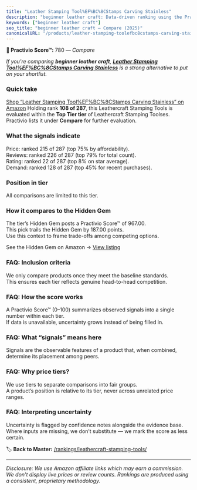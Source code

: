 ```yaml
---
title: "Leather Stamping Tool%EF%BC%8CStamps Carving Stainless"
description: "beginner leather craft: Data-driven ranking using the Practivio Score™. Positioned by quality, value, demand, findability, momentum."
keywords: ["beginner leather craft"]
seo_title: "beginner leather craft — Compare (2025)"
canonicalURL: "/products/leather-stamping-toolefbc8cstamps-carving-stainless-B0DRYZXK7L/"
---
```


**🛒 Practivio Score™:** 780 — _Compare_


*If you're comparing **beginner leather craft**, **[Leather Stamping Tool%EF%BC%8CStamps Carving Stainless](https://www.amazon.com/dp/B0DRYZXK7L?tag=practivio-20)** is a strong alternative to put on your shortlist.*
### Quick take
[Shop “Leather Stamping Tool%EF%BC%8CStamps Carving Stainless” on Amazon](https://www.amazon.com/dp/B0DRYZXK7L?tag=practivio-20)
Holding rank **108 of 287**, this Leathercraft Stamping Tools is evaluated within the **Top Tier tier** of Leathercraft Stamping Toolses.  
Practivio lists it under **Compare** for further evaluation.

### What the signals indicate
Price: ranked 215 of 287 (top 75% by affordability).  
Reviews: ranked 226 of 287 (top 79% for total count).  
Rating: ranked 22 of 287 (top 8% on star average).  
Demand: ranked 128 of 287 (top 45% for recent purchases).

### Position in tier
All comparisons are limited to this tier.

### How it compares to the Hidden Gem
The tier’s Hidden Gem posts a Practivio Score™ of 967.00.  
This pick trails the Hidden Gem by 187.00 points.  
Use this context to frame trade-offs among competing options.  

See the Hidden Gem on Amazon → [View listing](https://www.amazon.com/dp/B07TP844VN?tag=practivio-20)

### FAQ: Inclusion criteria
We only compare products once they meet the baseline standards.  
This ensures each tier reflects genuine head-to-head competition.

### FAQ: How the score works
A Practivio Score™ (0–100) summarizes observed signals into a single number within each tier.  
If data is unavailable, uncertainty grows instead of being filled in.

### FAQ: What “signals” means here
Signals are the observable features of a product that, when combined, determine its placement among peers.

### FAQ: Why price tiers?
We use tiers to separate comparisons into fair groups.  
A product’s position is relative to its tier, never across unrelated price ranges.

### FAQ: Interpreting uncertainty
Uncertainty is flagged by confidence notes alongside the evidence base.  
Where inputs are missing, we don’t substitute — we mark the score as less certain.

<!-- Missing template for Compare/CompareWithinPriceClass -->


🏷️ **Back to Master:** [/rankings/leathercraft-stamping-tools/](/rankings/leathercraft-stamping-tools/)

---
_Disclosure: We use Amazon affiliate links which may earn a commission. We don’t display live prices or review counts. Rankings are produced using a consistent, proprietary methodology._
